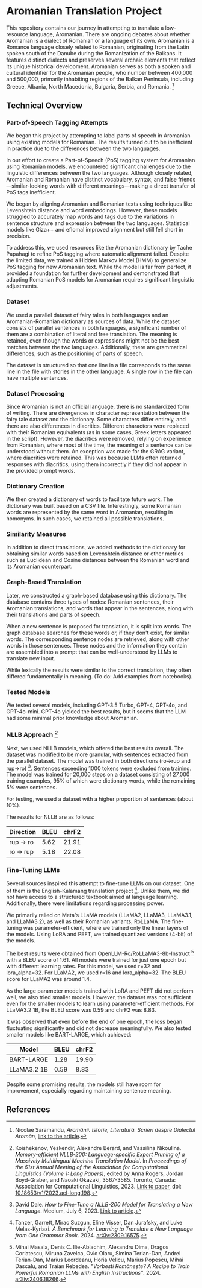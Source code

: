 # Aromanian Translation Project

This repository contains our journey in attempting to translate a low-resource language, Aromanian. There are ongoing debates about whether Aromanian is a dialect of Romanian or a language of its own. Aromanian is a Romance language closely related to Romanian, originating from the Latin spoken south of the Danube during the Romanization of the Balkans. It features distinct dialects and preserves several archaic elements that reflect its unique historical development. Aromanian serves as both a spoken and cultural identifier for the Aromanian people, who number between 400,000 and 500,000, primarily inhabiting regions of the Balkan Peninsula, including Greece, Albania, North Macedonia, Bulgaria, Serbia, and Romania. [^1]

## Technical Overview

### Part-of-Speech Tagging Attempts
We began this project by attempting to label parts of speech in Aromanian using existing models for Romanian. The results turned out to be inefficient in practice due to the differences between the two languages.

In our effort to create a Part-of-Speech (PoS) tagging system for Aromanian using Romanian models, we encountered significant challenges due to the linguistic differences between the two languages. Although closely related, Aromanian and Romanian have distinct vocabulary, syntax, and false friends—similar-looking words with different meanings—making a direct transfer of PoS tags inefficient.

We began by aligning Aromanian and Romanian texts using techniques like Levenshtein distance and word embeddings. However, these models struggled to accurately map words and tags due to the variations in sentence structure and expression between the two languages. Statistical models like Giza++ and eflomal improved alignment but still fell short in precision.

To address this, we used resources like the Aromanian dictionary by Tache Papahagi to refine PoS tagging where automatic alignment failed. Despite the limited data, we trained a Hidden Markov Model (HMM) to generalize PoS tagging for new Aromanian text. While the model is far from perfect, it provided a foundation for further development and demonstrated that adapting Romanian PoS models for Aromanian requires significant linguistic adjustments.


### Dataset
We used a parallel dataset of fairy tales in both languages and an Aromanian-Romanian dictionary as sources of data. While the dataset consists of parallel sentences in both languages, a significant number of them are a combination of literal and free translation. The meaning is retained, even though the words or expressions might not be the best matches between the two languages. Additionally, there are grammatical differences, such as the positioning of parts of speech.

The dataset is structured so that one line in a file corresponds to the same line in the file with stories in the other language. A single row in the file can have multiple sentences.

### Dataset Processing
Since Aromanian is not an official language, there is no standardized form of writing. There are divergences in character representation between the fairy tale dataset and the dictionary. Some characters differ entirely, and there are also differences in diacritics. Different characters were replaced with their Romanian equivalents (as in some cases, Greek letters appeared in the script). However, the diacritics were removed, relying on experience from Romanian, where most of the time, the meaning of a sentence can be understood without them. An exception was made for the GRAG variant, where diacritics were retained. This was because LLMs often returned responses with diacritics, using them incorrectly if they did not appear in the provided prompt words.

### Dictionary Creation
We then created a dictionary of words to facilitate future work. The dictionary was built based on a CSV file. Interestingly, some Romanian words are represented by the same word in Aromanian, resulting in homonyms. In such cases, we retained all possible translations. 

### Similarity Measures
In addition to direct translations, we added methods to the dictionary for obtaining similar words based on Levenshtein distance or other metrics such as Euclidean and Cosine distances between the Romanian word and its Aromanian counterpart.

### Graph-Based Translation
Later, we constructed a graph-based database using this dictionary. The database contains three types of nodes: Romanian sentences, their Aromanian translations, and words that appear in the sentences, along with their translations and parts of speech.

When a new sentence is proposed for translation, it is split into words. The graph database searches for these words or, if they don't exist, for similar words. The corresponding sentence nodes are retrieved, along with other words in those sentences. These nodes and the information they contain are assembled into a prompt that can be well-understood by LLMs to translate new input.

While lexically the results were similar to the correct translation, they often differed fundamentally in meaning. (To do: Add examples from notebooks).

### Tested Models
We tested several models, including GPT-3.5 Turbo, GPT-4, GPT-4o, and GPT-4o-mini. GPT-4o yielded the best results, but it seems that the LLM had some minimal prior knowledge about Aromanian.

### NLLB Approach [^3]
Next, we used NLLB models, which offered the best results overall. The dataset was modified to be more granular, with sentences extracted from the parallel dataset. The model was trained in both directions (ro→rup and rup→ro) [^4]. Sentences exceeding 1000 tokens were excluded from training. The model was trained for 20,000 steps on a dataset consisting of 27,000 training examples, 95% of which were dictionary words, while the remaining 5% were sentences. 

For testing, we used a dataset with a higher proportion of sentences (about 10%). 

The results for NLLB are as follows:

| Direction  | BLEU | chrF2 |
|------------|------|-------|
| rup → ro   | 5.62 | 21.91 |
| ro → rup   | 5.18 | 22.08 |

### Fine-Tuning LLMs
Several sources inspired this attempt to fine-tune LLMs on our dataset. One of them is the English-Kalamang translation project [^5]. Unlike them, we did not have access to a structured textbook aimed at language learning. Additionally, there were limitations regarding processing power.

We primarily relied on Meta's LLaMA models (LLaMA2, LLaMA3, LLaMA3.1, and LLaMA3.2), as well as their Romanian variants, RoLLaMA. The fine-tuning was parameter-efficient, where we trained only the linear layers of the models. Using LoRA and PEFT, we trained quantized versions (4-bit) of the models.

The best results were obtained from OpenLLM-Ro/RoLLaMA3-8b-Instruct [^2] with a BLEU score of 1.61. All models were trained for just one epoch but with different learning rates. For this model, we used r=32 and lora_alpha=32. For LLaMA2, we used r=16 and lora_alpha=32. The BLEU score for LLaMA2 was around 1.4.

As the large parameter models trained with LoRA and PEFT did not perform well, we also tried smaller models. However, the dataset was not sufficient even for the smaller models to learn using parameter-efficient methods. For LLaMA3.2 1B, the BLEU score was 0.59 and chrF2 was 8.83. 

It was observed that even before the end of one epoch, the loss began fluctuating significantly and did not decrease meaningfully. We also tested smaller models like BART-LARGE, which achieved:

| Model        | BLEU | chrF2 |
|--------------|------|-------|
| BART-LARGE   | 1.28 | 19.90 |
| LLaMA3.2 1B  | 0.59 | 8.83  |

Despite some promising results, the models still have room for improvement, especially regarding maintaining sentence meaning.


## References

[^1]: Nicolae Saramandu, *Aromânii. Istorie, Literatură. Scrieri despre Dialectul Aromân*, [link to the article](https://lingv.ro/wp-content/uploads/2024/06/Art_10_NICOLAE-SARAMANDU-Aromanii_177-206.pdf).

[^2]: Mihai Masala, Denis C. Ilie-Ablachim, Alexandru Dima, Dragos Corlatescu, Miruna Zavelca, Ovio Olaru, Simina Terian-Dan, Andrei Terian-Dan, Marius Leordeanu, Horia Velicu, Marius Popescu, Mihai Dascalu, and Traian Rebedea. *"Vorbești Românește? A Recipe to Train Powerful Romanian LLMs with English Instructions"*. 2024. [arXiv:2406.18266](https://arxiv.org/abs/2406.18266).

[^3]: Koishekenov, Yeskendir, Alexandre Berard, and Vassilina Nikoulina. *Memory-efficient NLLB-200: Language-specific Expert Pruning of a Massively Multilingual Machine Translation Model*. In *Proceedings of the 61st Annual Meeting of the Association for Computational Linguistics (Volume 1: Long Papers)*, edited by Anna Rogers, Jordan Boyd-Graber, and Naoaki Okazaki, 3567-3585. Toronto, Canada: Association for Computational Linguistics, 2023. [Link to paper](https://aclanthology.org/2023.acl-long.198), doi: [10.18653/v1/2023.acl-long.198](https://doi.org/10.18653/v1/2023.acl-long.198).

[^4]: David Dale. *How to Fine-Tune a NLLB-200 Model for Translating a New Language*. Medium, July 6, 2023. [Link to article](https://cointegrated.medium.com/how-to-fine-tune-a-nllb-200-model-for-translating-a-new-language-a37fc706b865).

[^5]: Tanzer, Garrett, Mirac Suzgun, Eline Visser, Dan Jurafsky, and Luke Melas-Kyriazi. *A Benchmark for Learning to Translate a New Language from One Grammar Book*. 2024. [arXiv:2309.16575](https://arxiv.org/abs/2309.16575).
